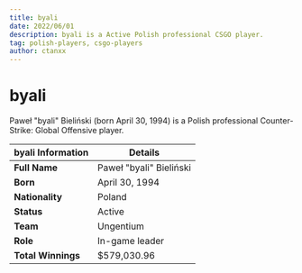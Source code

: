 ```yaml
---
title: byali
date: 2022/06/01
description: byali is a Active Polish professional CSGO player.
tag: polish-players, csgo-players
author: ctanxx
---
```


# byali

Paweł "byali" Bieliński (born April 30, 1994) is a Polish professional Counter-Strike: Global Offensive player.

| **byali Information** | **Details**            |
| -------------------- | ----------------------- |
| **Full Name**        | Paweł "byali" Bieliński |
| **Born**             | April 30, 1994          |
| **Nationality**      | Poland                  |
| **Status**           | Active                  |
| **Team**             | Ungentium               |
| **Role**             | In-game leader          |
| **Total Winnings**   | $579,030.96             |